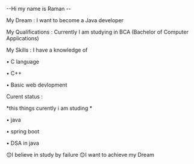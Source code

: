 --Hi my name is Raman --
 
 My Dream : I want to become a Java developer 
 
 My Qualifications : Currently I am studying in BCA (Bachelor of Computer Applications)
 
 My Skills : I have a knowledge of 

 • C language 
 
 • C++
 
 • Basic web devlopment
 
 Curent status :   
 
 *this things curently i am studing *
 
 • java 
 
 • spring boot
 
 • DSA in java

 😊I believe in study by failure 
 😊I want to achieve my Dream 
